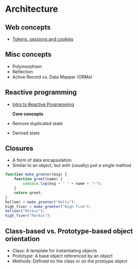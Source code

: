 # Architecture

## Web concepts

* [Tokens, sessions and cookies](https://www.youtube.com/watch?v=44c1t_cKylo)

## Misc concepts

* Polymorphism
* Reflection
* Active Record vs. Data Mapper (ORMs)

## Reactive programming

* [Intro to Reactive Programming](https://www.youtube.com/watch?v=Bme_RiT9CK4)

  **Core concepts**

* Remove duplicated state
* Derived state

## Closures

* A form of data encapsulation
* Similar to an object, but with (usually) just a single method

```javascript
function make_greeter(msg) {
    function greet(name) {
        console.log(msg + " " + name + "!");
    }
    return greet;
}
helloer = make_greeter("Hello");
high_fiver = make_greeter("High five");
helloer("Markus");
high_fiver("Markus");
```

## Class-based vs. Prototype-based object orientation

* Class: A template for instantiating objects
* Prototype: A base object referenced by an object
* Methods: Defined on the class or on the protoype object
